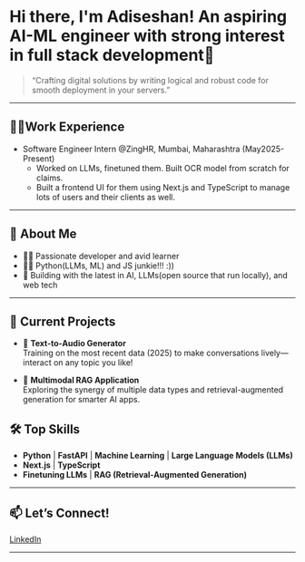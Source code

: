# Hi there, I'm Adiseshan! An aspiring AI-ML engineer with strong interest in full stack development👋
> “Crafting digital solutions by writing logical and robust code for smooth deployment in your servers.”
---
## 👨‍💻Work Experience
- Software Engineer Intern @ZingHR, Mumbai, Maharashtra (May2025-Present)
  * Worked on LLMs, finetuned them. Built OCR model from scratch for claims.
  * Built a frontend UI for them using Next.js and TypeScript to manage lots of users and their clients as well.
---

## 🚀 About Me

- 🧑‍💻 Passionate developer and avid learner
- 🧑‍💻 Python(LLMs, ML) and JS junkie!!! :))
- 🤖 Building with the latest in AI, LLMs(open source that run locally), and web tech

---

## 🌟 Current Projects

- 🎤 **Text-to-Audio Generator**  
  Training on the most recent data (2025) to make conversations lively—interact on any topic you like!

- 🔗 **Multimodal RAG Application**  
  Exploring the synergy of multiple data types and retrieval-augmented generation for smarter AI apps.

## 🛠️ Top Skills

- **Python** | **FastAPI** | **Machine Learning** | **Large Language Models (LLMs)**
- **Next.js** | **TypeScript**
- **Finetuning LLMs** | **RAG (Retrieval-Augmented Generation)**

---

## 📫 Let’s Connect!

<a href="https://www.linkedin.com/in/adiseshanramanan/">LinkedIn</a>

---


